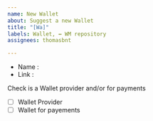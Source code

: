 ```yaml
---
name: New Wallet
about: Suggest a new Wallet
title: "[Wa]"
labels: Wallet, ↔ WM repository
assignees: thomasbnt

---
```


* Name :
* Link :

Check is a Wallet provider and/or for payments

- [ ] Wallet Provider
- [ ] Wallet for payements
